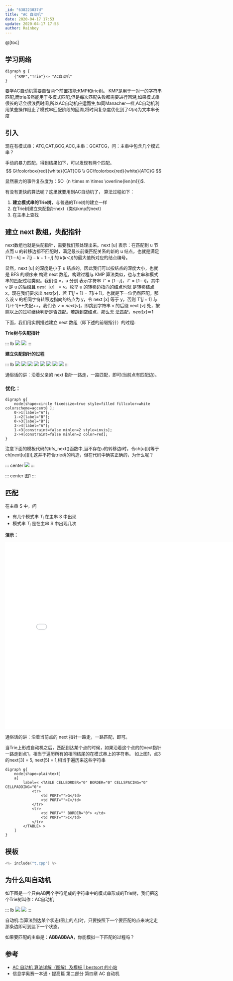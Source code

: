 ```yaml
---
_id: "638223037d"
title: "AC 自动机"
date: 2020-04-17 17:53
update: 2020-04-17 17:53
author: Rainboy
---
```


@[toc]

## 学习网络

```viz-dot
digraph g {
    {"KMP","Trie"}-> "AC自动机"
}
```

要学AC自动机需要自备两个前置技能:KMP和trie树。
KMP是用于一对一的字符串匹配,而trie虽然能用于多模式匹配,但是每次匹配失败都需要进行回溯,如果模式串很长的话会很浪费时间,所以AC自动机应运而生,如同Manacher一样,AC自动机利用某些操作阻止了模式串匹配阶段的回溯,将时间复杂度优化到了$O(n)$为文本串长度

## 引入

现在有模式串：ATC,CAT,GCG,ACC,主串：GCATCG，问：主串中包含几个模式串？


手动的暴力匹配，得到结果如下，可以发现有两个匹配。
$$
G\fcolorbox{red}{white}{CAT}CG \\
GC\fcolorbox{red}{white}{ATC}G
$$

显然暴力的事件复杂度为：$O（n \times m \times \overline{len(m)})$.

有没有更快的算法呢？这里就要用到AC自动机了， 算法过程如下：

 1. **建立模式串的Trie树**，与普通的Trie树的建立一样
 2. 在Trie树建立失配指针next（类似kmp的next）
 3. 在主串上查找

## 建立 next 数组，失配指针

next数组也就是失配指针，需要我们预处理出来。next [u] 表示：在匹配到 u 节点而 u 的转移边都不匹配时，满足最长前缀匹配关系的新的 u 结点，也就是满足 $T'[1 \cdots k] = T [j-k+1 \cdots j]$ 的 $k(k＜j)$的最大值所对应的结点编号。

显然，next [u] 的深度是小于 u 结点的，因此我们可以按结点的深度大小，也就是 BFS 的顺序来
构建 next 数组，构建过程与 KMP 算法类似，也与主串和模式串的匹配过程类似。我们设 v，u 分别
表示字符串 $T'=[1 \cdots j]，T'=[1 \cdots i]$，其中 v 是 u 的后缀且 $next［u］= v$。枚举 u 的转移边指向的结点也就
是转移结点 x，现在我们要求出 $next [x]$，若 $T'[j+1]=T [i＋1]$，也就是下一位仍然匹配，那么设 v
的相同字符转移边指向的结点为 y，令 next [x] 等于 y，否则 $T'[j+1]$ 与 $T [i＋1]$++失配++，我们令 $v=next
[v]$，即跳到字符串 v 的后缀 next [v] 处，按照以上的过程继续判断是否匹配。若跳到空结点，那么无
法匹配，$next [x]＝1$

下面，我们用实例描述建立 next 数组（即下述的前缀指针）的过程:



**Trie树与失配指针**

::: lb
![](./images/a2.png)
![](./images/a1.png)
:::


**建立失配指针的过程**

::: lb
![](./images/1.svg)
![](./images/2.svg)
![](./images/3.svg)
![](./images/4.svg)
![](./images/5.svg)
![](./images/6.svg)
![](./images/7.svg)
![](./images/8.svg)
:::

通俗话的讲：沿着父亲的 next 指针一路走，一路匹配，即可(当前点有匹配边)。


### **优化：**

```viz-dot
digraph g{
    node[shape=circle fixedsize=true style=filled fillcolor=white colorscheme=accent8 ];
    0->1[label="A"];
    1->2[label="B"];
    0->3[label="B"];
    3->4[label="A"];
    1->3[constraint=false minlen=2 style=invis];
    2->4[constraint=false minlen=2 color=red];
}
```

注意下面的模板代码的bfs_next()函数中,当不存在u的转移边i时，令ch[u][i]等于
ch[next[u]][i],这并不符合trie树的构造，但在代码中确实正确的，为什么呢？

::: center
![](./images/优化.svg)
:::

::: center
图1
:::

## 匹配

在主串 S 中，问

 - 有几个模式串 $T_i$ 在主串 S 中出现
 - 模式串 $T_i$ 是在主串 S 中出现几次

**演示：**

<iframe src="//player.bilibili.com/player.html?aid=242811910&bvid=BV1Me411s77J&cid=180286958&page=1" scrolling="no" border="0" frameborder="no" framespacing="0" allowfullscreen="true" height=600 width=800> </iframe>

通俗话的讲：沿着当前点的 next 指针一路走，一路匹配，即可。


当Trie上形成自动机之后，匹配到达某个点的时候，如果沿着这个点的的next指针一路走到点1，相当于遍历所有的相同结尾的在模式串上的字符串。
如上图1，点3的next[3] = 5, next[5] = 1,相当于遍历来这些字符串

```viz-dot
digraph g{
    node[shape=plaintext]
    a[
        label=< <TABLE CELLBORDER="0" BORDER="0" CELLSPACING="0" CELLPADDING="0">
            <tr>
                <td PORT="">G</td>
                <td PORT="">C</td>
            </tr>
            <tr>
                <td PORT="" BORDER="0"> </td>
                <td PORT="">C</td>
            </tr>
        </TABLE> >
    ]
}
```

## 模板

<!-- template start -->
```c
<%- include("t.cpp") %>
```
<!-- template end -->

## 为什么叫自动机

如下图是一个只由AB两个字符组成的字符串中的模式串形成的Trie树，我们把这个Trie树叫作：AC自动机

::: lb
![](./images/自动机1.svg)
![](./images/自动机2.svg)
:::

自动机:当算法到达某个状态(图上的点)时，只要按照下一个要匹配的点来决定走那条边即可到达下一个状态。

如果要匹配的主串是：**ABBABBAA**，你能模拟一下匹配的过程吗？

## 参考

- [AC 自动机 算法详解（图解）及模板 | bestsort 的小站](https://bestsort。cn/2019/04/28/402/)
- 信息学奥赛一本通・提高篇 第二部分 第四章 AC 自动机
